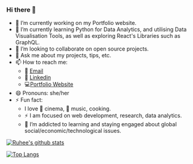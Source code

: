### Hi there 👋


- 🔭 I’m currently working on my Portfolio website.
- 🌱 I’m currently learning Python for Data Analytics, and utilising Data Visualisation Tools, as well as exploring React's Libraries such as GraphQL. 
- 👯 I’m looking to collaborate on open source projects.
- 💬 Ask me about my projects, tips, etc.
- 📫 How to reach me: 
    - :e-mail: [Email](http://sruhee98@gmail.com)
    - :office: [Linkedin](http://linkedin.com/in/ruhee-shrestha)
    - :computer:[Portfolio Website](http://ruhees-dev.netlify.app)
- 😄 Pronouns: she/her
- ⚡ Fun fact: 
    - I love :movie_camera: cinema, 🎵 music, cooking.
    - :zap: I am focused on web development, research, data analytics.
    - 🌱 I’m addicted to learning and staying engaged about global social/economic/technological issues.

[![Ruhee's github stats](https://github-readme-stats.vercel.app/api?username=ruhee98&count_private=true&show_icons=true&theme=radical&hide_rank=false)](https://github.com/anuraghazra/github-readme-stats)

[![Top Langs](https://github-readme-stats.vercel.app/api/top-langs/?username=ruhee98)](https://github.com/anuraghazra/github-readme-stats)
